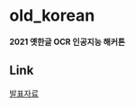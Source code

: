 # old_korean

**2021 옛한글 OCR 인공지능 해커톤**

## Link

[발표자료](https://drive.google.com/file/d/10pTEl1PPnGhneo242gTLxvTdq6ytCweM/view?usp=sharing)


